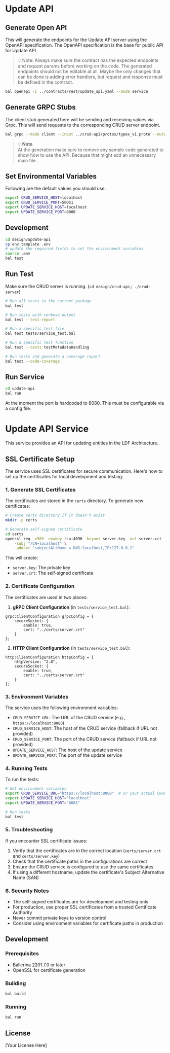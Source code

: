# Update API

## Generate Open API 

This will generate the endpoints for the Update API server using the OpenAPI specification. 
The OpenAPI specification is the base for public API for Update API.

> 💡 Note: Always make sure the contract has the expected endpoints and request params
> before working on the code. The generated endpoints should not be editable at all. 
> Maybe the only changes that can be done is adding error handlers, but request and response
> must be defined in the contract. 


```bash
bal openapi -i ../contracts/rest/update_api.yaml --mode service
```

## Generate GRPC Stubs

The client stub generated here will be sending and receiving values via Grpc. 
This will send requests to the corresponding CRUD server endpoint. 

```bash
bal grpc --mode client --input ../crud-api/protos/types_v1.proto --output .
```

> 💡 **Note**  
> At the generation make sure to remove any sample code generated to show how to use the API. Because that might add an unnecessary main file. 

## Set Environmental Variables

Following are the default values you should use. 

```bash
export CRUD_SERVICE_HOST=localhost
export CRUD_SERVICE_PORT=50051
export UPDATE_SERVICE_HOST=localhost
export UPDATE_SERVICE_PORT=8080
```

## Development

```bash
cd design/update-api
cp env.template .env
# update the required fields to set the environment variables
source .env
bal test
```

## Run Test

Make sure the CRUD server is running. (`cd design/crud-api; ./crud-server`)

```bash
# Run all tests in the current package
bal test

# Run tests with verbose output
bal test --test-report

# Run a specific test file
bal test tests/service_test.bal

# Run a specific test function
bal test --tests testMetadataHandling

# Run tests and generate a coverage report
bal test --code-coverage
```

## Run Service

```bash
cd update-api
bal run
```

At the moment the port is hardcoded to 8080. This must be configurable via a config file.

# Update API Service

This service provides an API for updating entities in the LDF Architecture.

## SSL Certificate Setup

The service uses SSL certificates for secure communication. Here's how to set up the certificates for local development and testing:

### 1. Generate SSL Certificates

The certificates are stored in the `certs` directory. To generate new certificates:

```bash
# Create certs directory if it doesn't exist
mkdir -p certs

# Generate self-signed certificate
cd certs
openssl req -x509 -newkey rsa:4096 -keyout server.key -out server.crt -days 365 -nodes \
    -subj "/CN=localhost" \
    -addext "subjectAltName = DNS:localhost,IP:127.0.0.1"
```

This will create:
- `server.key`: The private key
- `server.crt`: The self-signed certificate

### 2. Certificate Configuration

The certificates are used in two places:

1. **gRPC Client Configuration** (in `tests/service_test.bal`):
```ballerina
grpc:ClientConfiguration grpcConfig = {
    secureSocket: {
        enable: true,
        cert: "../certs/server.crt"
    }
};
```

2. **HTTP Client Configuration** (in `tests/service_test.bal`):
```ballerina
http:ClientConfiguration httpConfig = {
    httpVersion: "2.0",
    secureSocket: {
        enable: true,
        cert: "../certs/server.crt"
    }
};
```

### 3. Environment Variables

The service uses the following environment variables:

- `CRUD_SERVICE_URL`: The URL of the CRUD service (e.g., `https://localhost:8080`)
- `CRUD_SERVICE_HOST`: The host of the CRUD service (fallback if URL not provided)
- `CRUD_SERVICE_PORT`: The port of the CRUD service (fallback if URL not provided)
- `UPDATE_SERVICE_HOST`: The host of the update service
- `UPDATE_SERVICE_PORT`: The port of the update service

### 4. Running Tests

To run the tests:

```bash
# Set environment variables
export CRUD_SERVICE_URL="https://localhost:8080"  # or your actual CRUD service URL
export UPDATE_SERVICE_HOST="localhost"
export UPDATE_SERVICE_PORT="8081"

# Run tests
bal test
```

### 5. Troubleshooting

If you encounter SSL certificate issues:

1. Verify that the certificates are in the correct location (`certs/server.crt` and `certs/server.key`)
2. Check that the certificate paths in the configurations are correct
3. Ensure the CRUD service is configured to use the same certificates
4. If using a different hostname, update the certificate's Subject Alternative Name (SAN)

### 6. Security Notes

- The self-signed certificates are for development and testing only
- For production, use proper SSL certificates from a trusted Certificate Authority
- Never commit private keys to version control
- Consider using environment variables for certificate paths in production

## Development

### Prerequisites

- Ballerina 2201.7.0 or later
- OpenSSL for certificate generation

### Building

```bash
bal build
```

### Running

```bash
bal run
```

## License

[Your License Here]

